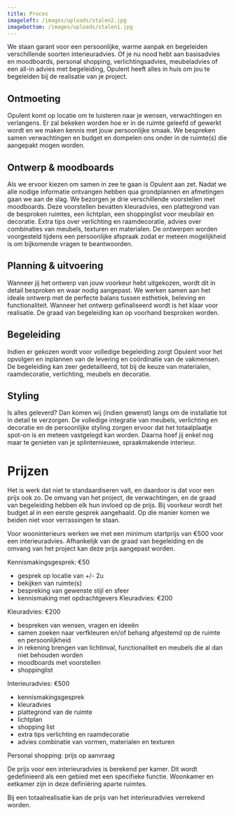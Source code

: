 ```yaml
---
title: Proces
imageleft: /images/uploads/stalen2.jpg
imagebottom: /images/uploads/stalen1.jpg
---
```

<!--StartFragment-->

We staan garant voor een persoonlijke, warme aanpak en begeleiden verschillende soorten interieuradvies. Of je nu nood hebt aan basisadvies en moodboards, personal shopping, verlichtingsadvies, meubeladvies of een all-in advies met begeleiding, Opulent heeft alles in huis om jou te begeleiden bij de realisatie van je project.

## Ontmoeting

Opulent komt op locatie om te luisteren naar je wensen, verwachtingen en verlangens. Er zal bekeken worden hoe er in de ruimte geleefd of gewerkt wordt en we maken kennis met jouw persoonlijke smaak. We bespreken samen verwachtingen en budget en dompelen ons onder in de ruimte(s) die aangepakt mogen worden.

## Ontwerp & moodboards

Als we ervoor kiezen om samen in zee te gaan is Opulent aan zet. Nadat we alle nodige informatie ontvangen hebben qua grondplannen en afmetingen gaan we aan de slag. We bezorgen je drie verschillende voorstellen met moodboards. Deze voorstellen bevatten kleuradvies, een plattegrond van de besproken ruimtes, een lichtplan, een shoppinglist voor meubilair en decoratie. Extra tips over verlichting en raamdecoratie, advies over combinaties van meubels, texturen en materialen. De ontwerpen worden voorgesteld tijdens een persoonlijke afspraak zodat er meteen mogelijkheid is om bijkomende vragen te beantwoorden.

## Planning & uitvoering

Wanneer jij het ontwerp van jouw voorkeur hebt uitgekozen, wordt dit in detail besproken en waar nodig aangepast. We werken samen aan het ideale ontwerp met de perfecte balans tussen esthetiek, beleving en functionaliteit. Wanneer het ontwerp gefinaliseerd wordt is het klaar voor realisatie. De graad van begeleiding kan op voorhand besproken worden.

## Begeleiding

Indien er gekozen wordt voor volledige begeleiding zorgt Opulent voor het opvolgen en inplannen van de levering en coördinatie van de vakmensen. De begeleiding kan zeer gedetailleerd, tot bij de keuze van materialen, raamdecoratie, verlichting, meubels en decoratie.

## Styling

Is alles geleverd? Dan komen wij (indien gewenst) langs om de installatie tot in detail te verzorgen. De volledige integratie van meubels, verlichting en decoratie en de persoonlijke styling zorgen ervoor dat het totaalplaatje spot-on is en meteen vastgelegd kan worden. Daarna hoef jij enkel nog maar te genieten van je splinternieuwe, spraakmakende interieur.

# P﻿rijzen

Het is werk dat niet te standaardiseren valt, en daardoor is dat voor een prijs ook zo. De omvang van het project, de verwachtingen, en de graad van begeleiding hebben elk hun invloed op de prijs. Bij voorkeur wordt het budget al in een eerste gesprek aangehaald. Op die manier komen we beiden niet voor verrassingen te staan. 

Voor wooninterieurs werken we met een minimum startprijs van €500 voor een interieuradvies. Afhankelijk van de graad van begeleiding en de omvang van het project kan deze prijs aangepast worden.  

Kennismakingsgesprek: €50

* gesprek op locatie van +/- 2u
* bekijken van ruimte(s)
* bespreking van gewenste stijl en sfeer
* kennismaking met opdrachtgevers Kleuradvies: €200



Kleuradvies: €200

* bespreken van wensen, vragen en ideeën
* samen zoeken naar verfkleuren en/of behang afgestemd op de ruimte en persoonlijkheid
* in rekening brengen van lichtinval, functionaliteit en meubels die al dan niet behouden worden
* moodboards met voorstellen
* shoppinglist



Interieuradvies: €500

* kennismakingsgesprek
* kleuradvies
* plattegrond van de ruimte
* lichtplan
* shopping list
* extra tips verlichting en raamdecoratie
* advies combinatie van vormen, materialen en texturen



Personal shopping: prijs op aanvraag



De prijs voor een interieuradvies is berekend per kamer. Dit wordt gedefinieerd als een gebied met een specifieke functie. Woonkamer en eetkamer zijn in deze definiëring aparte ruimtes.

Bij een totaalrealisatie kan de prijs van het interieuradvies verrekend worden.

<!--EndFragment-->